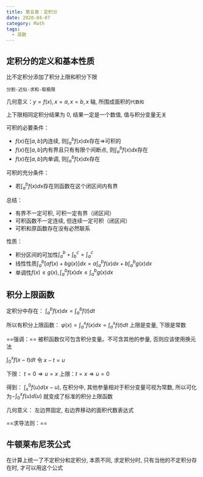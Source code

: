 ```yaml
---
title: 第五章：定积分
date: 2020-04-07
category: Math
tags:
  - 高数
---
```


## 定积分的定义和基本性质

比不定积分添加了积分上限和积分下限

`分割-近似-求和-取极限`

几何意义：$y=f(x),x=a,x=b,x$ 轴, 所围成面积的`代数和`

上下限相同定积分结果为 0, 结果一定是一个数值, 值与积分变量无关

可积的必要条件：
- $f(x)$在$[a,b]$内连续, 则$\displaystyle \int_a^{b}f(x)dx$存在$\Rightarrow$可积的
- $f(x)$在$[a,b]$内有界且只有有限个间断点, 则$\displaystyle \int_a^{b}f(x)dx$存在
- $f(x)$在$[a,b]$内单调, 则$\displaystyle \int_a^{b}f(x)dx$存在

可积的充分条件：
- 若$\displaystyle \int_a^{b}f(x)dx$存在则函数在这个闭区间内有界

总结：
- 有界不一定可积, 可积一定有界（闭区间）
- 可积函数不一定连续, 但连续一定可积（闭区间）
- 可积和原函数存在没有必然联系

性质：
- 积分区间的可加性$\int_a^b+\int _b^c=\int _a^c$
- 线性性质$\int _a^b[af(x)+bg(x)]dx=a\int _a^bf(x)dx+b\int _a^bg(x)dx$
- 单调性$f(x)\leq g(x), \int _a^bf(x)dx\leq \int _a^bg(x)dx$

## 积分上限函数

定积分中存在： $\displaystyle\int _a^bf(x)dx=\int_a^bf(t)dt$


所以有积分上限函数： $\displaystyle\varphi(x)=\int _a^xf(x)dx=\int _a^xf(t)dt$ 上限是变量, 下限是常数


==强调：== 被积函数仅可包含积分变量。不可含其他的参量, 否则应该使用换元法

$\int_0^xf(x-t)dt$ 令 $x-t=u$

下限： $t=0\Rightarrow u=x$
上限：$t=x\Rightarrow u=0$

得到： $\int_x^0f(u)d(x-u)$, 在积分中, 其他参量相对于积分变量可视为常数, 所以可化为$-\int_0^xf(u)d(u)$ 就变成了标准的积分上限函数

几何意义： 左边界固定, 右边界移动的面积代数表达式

==求导法则：==



## 牛顿莱布尼茨公式

在计算上统一了不定积分和定积分, 本质不同, 求定积分时, 只有当他的不定积分存在时, 才可以用这个公式
